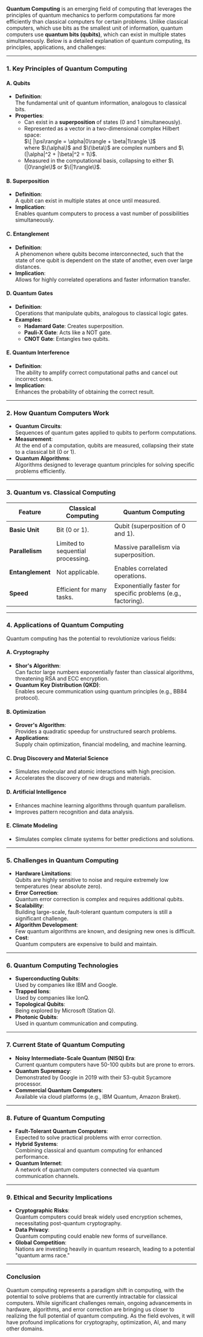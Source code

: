 **Quantum Computing** is an emerging field of computing that leverages the principles of quantum mechanics to perform computations far more efficiently than classical computers for certain problems. Unlike classical computers, which use bits as the smallest unit of information, quantum computers use **quantum bits (qubits)**, which can exist in multiple states simultaneously. Below is a detailed explanation of quantum computing, its principles, applications, and challenges:

---

### **1. Key Principles of Quantum Computing**

#### **A. Qubits**
- **Definition**:  
  The fundamental unit of quantum information, analogous to classical bits.  
- **Properties**:  
  - Can exist in a **superposition** of states (0 and 1 simultaneously).  
  - Represented as a vector in a two-dimensional complex Hilbert space:  
    $\[
    |\psi\rangle = \alpha|0\rangle + \beta|1\rangle
    \]$  
    where $\(\alpha\)$ and $\(\beta\)$ are complex numbers and $\(|\alpha|^2 + |\beta|^2 = 1\)$.  
  - Measured in the computational basis, collapsing to either $\(|0\rangle\)$ or $\(|1\rangle\)$.  

#### **B. Superposition**
- **Definition**:  
  A qubit can exist in multiple states at once until measured.  
- **Implication**:  
  Enables quantum computers to process a vast number of possibilities simultaneously.  

#### **C. Entanglement**
- **Definition**:  
  A phenomenon where qubits become interconnected, such that the state of one qubit is dependent on the state of another, even over large distances.  
- **Implication**:  
  Allows for highly correlated operations and faster information transfer.  

#### **D. Quantum Gates**
- **Definition**:  
  Operations that manipulate qubits, analogous to classical logic gates.  
- **Examples**:  
  - **Hadamard Gate**: Creates superposition.  
  - **Pauli-X Gate**: Acts like a NOT gate.  
  - **CNOT Gate**: Entangles two qubits.  

#### **E. Quantum Interference**
- **Definition**:  
  The ability to amplify correct computational paths and cancel out incorrect ones.  
- **Implication**:  
  Enhances the probability of obtaining the correct result.  

---

### **2. How Quantum Computers Work**
- **Quantum Circuits**:  
  Sequences of quantum gates applied to qubits to perform computations.  
- **Measurement**:  
  At the end of a computation, qubits are measured, collapsing their state to a classical bit (0 or 1).  
- **Quantum Algorithms**:  
  Algorithms designed to leverage quantum principles for solving specific problems efficiently.  

---

### **3. Quantum vs. Classical Computing**
| **Feature**               | **Classical Computing**            | **Quantum Computing**              |  
|---------------------------|------------------------------------|------------------------------------|  
| **Basic Unit**            | Bit (0 or 1).                     | Qubit (superposition of 0 and 1). |  
| **Parallelism**           | Limited to sequential processing. | Massive parallelism via superposition. |  
| **Entanglement**          | Not applicable.                   | Enables correlated operations.    |  
| **Speed**                 | Efficient for many tasks.         | Exponentially faster for specific problems (e.g., factoring). |  

---

### **4. Applications of Quantum Computing**
Quantum computing has the potential to revolutionize various fields:

#### **A. Cryptography**
- **Shor's Algorithm**:  
  Can factor large numbers exponentially faster than classical algorithms, threatening RSA and ECC encryption.  
- **Quantum Key Distribution (QKD)**:  
  Enables secure communication using quantum principles (e.g., BB84 protocol).  

#### **B. Optimization**
- **Grover's Algorithm**:  
  Provides a quadratic speedup for unstructured search problems.  
- **Applications**:  
  Supply chain optimization, financial modeling, and machine learning.  

#### **C. Drug Discovery and Material Science**
- Simulates molecular and atomic interactions with high precision.  
- Accelerates the discovery of new drugs and materials.  

#### **D. Artificial Intelligence**
- Enhances machine learning algorithms through quantum parallelism.  
- Improves pattern recognition and data analysis.  

#### **E. Climate Modeling**
- Simulates complex climate systems for better predictions and solutions.  

---

### **5. Challenges in Quantum Computing**
- **Hardware Limitations**:  
  Qubits are highly sensitive to noise and require extremely low temperatures (near absolute zero).  
- **Error Correction**:  
  Quantum error correction is complex and requires additional qubits.  
- **Scalability**:  
  Building large-scale, fault-tolerant quantum computers is still a significant challenge.  
- **Algorithm Development**:  
  Few quantum algorithms are known, and designing new ones is difficult.  
- **Cost**:  
  Quantum computers are expensive to build and maintain.  

---

### **6. Quantum Computing Technologies**
- **Superconducting Qubits**:  
  Used by companies like IBM and Google.  
- **Trapped Ions**:  
  Used by companies like IonQ.  
- **Topological Qubits**:  
  Being explored by Microsoft (Station Q).  
- **Photonic Qubits**:  
  Used in quantum communication and computing.  

---

### **7. Current State of Quantum Computing**
- **Noisy Intermediate-Scale Quantum (NISQ) Era**:  
  Current quantum computers have 50-100 qubits but are prone to errors.  
- **Quantum Supremacy**:  
  Demonstrated by Google in 2019 with their 53-qubit Sycamore processor.  
- **Commercial Quantum Computers**:  
  Available via cloud platforms (e.g., IBM Quantum, Amazon Braket).  

---

### **8. Future of Quantum Computing**
- **Fault-Tolerant Quantum Computers**:  
  Expected to solve practical problems with error correction.  
- **Hybrid Systems**:  
  Combining classical and quantum computing for enhanced performance.  
- **Quantum Internet**:  
  A network of quantum computers connected via quantum communication channels.  

---

### **9. Ethical and Security Implications**
- **Cryptographic Risks**:  
  Quantum computers could break widely used encryption schemes, necessitating post-quantum cryptography.  
- **Data Privacy**:  
  Quantum computing could enable new forms of surveillance.  
- **Global Competition**:  
  Nations are investing heavily in quantum research, leading to a potential "quantum arms race."  

---

### **Conclusion**
Quantum computing represents a paradigm shift in computing, with the potential to solve problems that are currently intractable for classical computers. While significant challenges remain, ongoing advancements in hardware, algorithms, and error correction are bringing us closer to realizing the full potential of quantum computing. As the field evolves, it will have profound implications for cryptography, optimization, AI, and many other domains.
